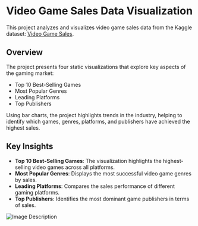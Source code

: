 # Video Game Sales Data Visualization

This project analyzes and visualizes video game sales data from the Kaggle dataset: [Video Game Sales](https://www.kaggle.com/datasets/gregorut/videogamesales).

## Overview

The project presents four static visualizations that explore key aspects of the gaming market:
- Top 10 Best-Selling Games
- Most Popular Genres
- Leading Platforms
- Top Publishers

Using bar charts, the project highlights trends in the industry, helping to identify which games, genres, platforms, and publishers have achieved the highest sales.

## Key Insights
- **Top 10 Best-Selling Games**: The visualization highlights the highest-selling video games across all platforms.
- **Most Popular Genres**: Displays the most successful video game genres by sales.
- **Leading Platforms**: Compares the sales performance of different gaming platforms.
- **Top Publishers**: Identifies the most dominant game publishers in terms of sales.

![Image Description]("https://github.com/Matin1498/Data-Analytics-Projects/blob/main/Video%20Games%20Sale/Video-Games-Sale.png")
